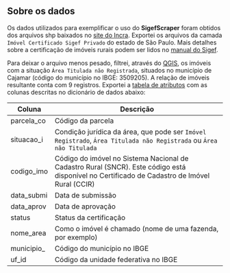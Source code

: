 ## Sobre os dados
Os dados utilizados para exemplificar o uso do **SigefScraper** foram obtidos dos arquivos shp baixados no [site do Incra](https://certificacao.incra.gov.br/csv_shp/export_shp.py). Exportei os arquivos da camada `Imóvel Certificado Sigef Privado` do estado de São Paulo. Mais detalhes sobre a certificação de imóveis rurais podem ser lidos no [manual do Sigef](https://sigef.incra.gov.br/documentos/manual/).

Para deixar o arquivo menos pesado, filtrei, através do [QGIS](https://qgis.org/pt_BR/site/), os imóveis com a situação `Área Titulada não Registrada`, situados no município de Cajamar (código do município no IBGE: 3509205). A relação de imóveis resultante conta com 9 registros. Exportei a [tabela de atributos](https://github.com/biamuniz/trabalhofinal_pensamentocomputacional/blob/main/dados/parcelas.csv) com as colunas descritas no dicionário de dados abaixo:

| **Coluna**  |  **Descrição**  |
| ------------------- | ------------------- |
|  parcela_co |  Código da parcela |
|  situacao_i |  Condição jurídica da área, que pode ser `Imóvel Registrado`, `Área Titulada não Registrada` ou `Área não Titulada` |
|  codigo_imo	 |  Código do imóvel no Sistema Nacional de Cadastro Rural (SNCR). Este código está disponível no Certificado de Cadastro de Imóvel Rural (CCIR)|
|  data_submi	|  Data de submissão |
|  data_aprov	|  Data de aprovação |
|  status	|  Status da certificação |
|  nome_area	|  Como o imóvel é chamado (nome de uma fazenda, por exemplo) |
|  municipio_	|  Código do município no IBGE |
|  uf_id |  Código da unidade federativa no IBGE |
